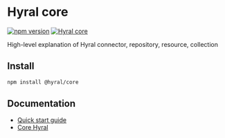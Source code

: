 # Hyral core
[![npm version](https://badge.fury.io/js/%40hyral%2Fcore.svg)](https://badge.fury.io/js/%40hyral%2Fcore)
[![Hyral core](https://badgen.net/bundlephobia/minzip/@hyral/core)](https://bundlephobia.com/result?p=@hyral/core)

High-level explanation of Hyral connector, repository, resource, collection

## Install

```bash
npm install @hyral/core
```

## Documentation
* [Quick start guide](documentation/Guides/quick-start.md)
* [Core Hyral](documentation/README.md)
